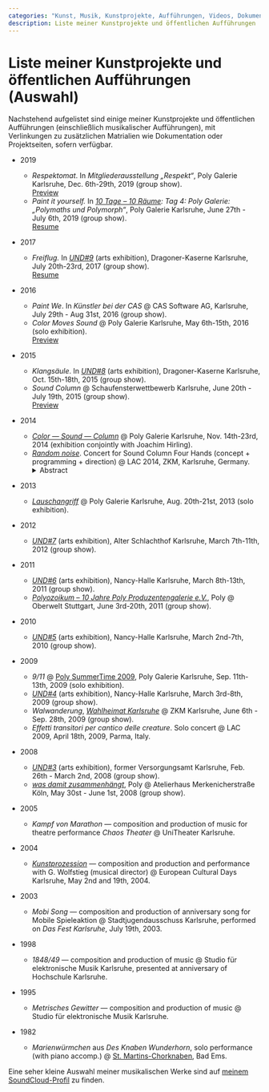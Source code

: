 ```yaml
---
categories: "Kunst, Musik, Kunstprojekte, Aufführungen, Videos, Dokumentationen"
description: Liste meiner Kunstprojekte und öffentlichen Aufführungen
---
```


# Liste meiner Kunstprojekte und öffentlichen Aufführungen (Auswahl)

Nachstehend aufgelistet sind einige meiner Kunstprojekte und
öffentlichen Aufführungen (einschließlich musikalischer Aufführungen),
mit Verlinkungen zu zusätzlichen Matrialien wie Dokumentation oder
Projektseiten, sofern verfügbar.

* 2019
  * _Respektomat_.  In _Mitgliederausstellung „Respekt“_, Poly Galerie
    Karlsruhe, Dec. 6th-29th, 2019 (group show).<br />
    [Preview](https://www.inka-magazin.de/kunst-design/poly-mitgliederausstellung-jahresrueckblick-mit-respekt.html)
  * _Paint it yourself._ In _[10 Tage – 10
    Räume](http://www.und-1.de/10tage10raeume/index.html): Tag 4: Poly
    Galerie: „Polymaths und Polymorph“_, Poly Galerie Karlsruhe, June
    27th - July 6th, 2019 (group show).<br />
    [Resume](https://www.youtube.com/watch?v=VHPs8b5SiW0)

* 2017
  * _Freiflug._ In [_UND#9_](http://www.und-1.de/) (arts exhibition),
    Dragoner-Kaserne Karlsruhe, July 20th-23rd, 2017 (group show).<br
    /> [Resume](https://www.youtube.com/watch?v=pDwdSbA5rck)

* 2016
  * _Paint We_.  In _Künstler bei der CAS_ @ CAS Software AG,
    Karlsruhe, July 29th - Aug 31st, 2016 (group show).
  * _Color Moves Sound_ @ Poly Galerie Karlsruhe, May 6th-15th, 2016
    (solo exhibition).<br />
    [Preview](https://www.youtube.com/watch?v=7wb6pat2H8s)

* 2015
  * _Klangsäule_.  In [_UND#8_](http://www.und-1.de/) (arts
    exhibition), Dragoner-Kaserne Karlsruhe, Oct. 15th-18th, 2015
    (group show).
  * _Sound Column_ @ Schaufensterwettbewerb Karlsruhe, June 20th - July
    19th, 2015 (group show).<br />
    [Preview](https://www.youtube.com/watch?v=0mqau10weyE)

* 2014
  * [_Color — Sound —
    Column_](http://poly-galerie.org/archiv_2014-11-14_hirling_reuter.html)
    @ Poly Galerie Karlsruhe, Nov. 14th-23rd, 2014 (exhibition
    conjointly with Joachim Hirling).
  * [_Random
    noise_](https://zkm.de/en/event/2014/05/linux-audio-conference-2014-playroom).
    Concert for Sound Column Four Hands (concept + programming +
    direction) @ LAC 2014, ZKM, Karlsruhe, Germany.<br />
    <details>
      <summary>Abstract</summary>
      Two players give a concert in a competitive manner.  They put
      and rearrange colored shapes and symbols on an advertising
      column that slowly rotates.  The surface of the column is
      scanned, and a computer program renders the shapes and symbols
      into sound, as they move under a virtual playhead cursor that is
      projected onto the column.<br />
      Since the players compete in uncoordinated fashion rather than
      cooperate, the overall picture grows wildly.  Both players are
      struggling to dominate the system by putting as much information
      as possible onto the column.  As their competition finally
      results in big chaos, the overall informational content
      approaches zero, resulting in random noise.
    </details>

* 2013
  * [_Lauschangriff_](http://poly-galerie.org/archiv_2013-08-20_reuter.html)
    @ Poly Galerie Karlsruhe, Aug. 20th-21st, 2013 (solo exhibition).

* 2012
  * [_UND#7_](http://www.und-1.de/) (arts exhibition), Alter
    Schlachthof Karlsruhe, March 7th-11th, 2012 (group show).

* 2011
  * [_UND#6_](http://www.und-1.de/) (arts exhibition), Nancy-Halle
    Karlsruhe, March 8th-13th, 2011 (group show).
  * [_Polyozoikum – 10 Jahre Poly Produzentengalerie
    e.V._](http://poly-galerie.org/archiv_2011%20-%2006-%20juni%20-%20poly%20bei%20oberwelt.html),
    Poly @ Oberwelt Stuttgart, June 3rd-20th, 2011 (group show).

* 2010
  * [_UND#5_](http://www.und-1.de/) (arts exhibition), Nancy-Halle
    Karlsruhe, March 2nd-7th, 2010 (group show).

[//]: # "TODO: Exhibition @ Immobilien Laub"

* 2009
  * _9/11_ @ [Poly SummerTime
    2009](http://poly-galerie.org/archiv_2009%20-%2008%20-%20august_summertime.html),
    Poly Galerie Karlsruhe, Sep. 11th-13th, 2009 (solo exhibition).
  * [_UND#4_](http://www.und-1.de/) (arts exhibition), Nancy-Halle
    Karlsruhe, March 3rd-8th, 2009 (group show).
  * _Walwanderung_, [_Wahlheimat
    Karlsruhe_](https://zkm.de/de/event/2009/06/wahlheimat) @ ZKM
    Karlsruhe, June 6th - Sep. 28th, 2009 (group show).
  * _Effetti transitori per cantico delle creature_.  Solo concert @
    LAC 2009, April 18th, 2009, Parma, Italy.

* 2008
  * [_UND#3_](http://www.und-1.de/) (arts exhibition), former
    Versorgungsamt Karlsruhe, Feb. 26th - March 2nd, 2008 (group
    show).
  * [_was damit
    zusammenhängt_](http://poly-galerie.org/archiv_2008_koeln%20poly_mai.html),
    Poly @ Atelierhaus Merkenicherstraße Köln, May 30st - June 1st,
    2008 (group show).

* 2005
  * _Kampf von Marathon_ — composition and production of music for
    theatre performance _Chaos Theater_ @ UniTheater Karlsruhe.

* 2004
  * [_Kunstprozession_](http://www.wolfstieg.com/D/Dokumente/Yol/Texte.htm)
    — composition and production and performance with G. Wolfstieg
    (musical director) @ European Cultural Days Karlsruhe, May 2nd and
    19th, 2004.

* 2003
  * _Mobi Song_ — composition and production of anniversary song for
    Mobile Spieleaktion @ Stadtjugendausschuss Karlsruhe, performed on
    _Das Fest Karlsruhe_, July 19th, 2003.

* 1998
  * _1848/49_ — composition and production of music @ Studio für
    elektronische Musik Karlsruhe, presented at anniversary of
    Hochschule Karlsruhe.

* 1995
  * _Metrisches Gewitter_ — composition and production of music @
    Studio für elektronische Musik Karlsruhe.

* 1982
  * _Marienwürmchen_ aus _Des Knaben Wunderhorn_, solo performance
    (with piano accomp.) @
    [St. Martins-Chorknaben](https://www.st-martins-chor.de/), Bad
    Ems.

Eine seher kleine Auswahl meiner musikalischen Werke sind auf [meinem
SoundCloud-Profil](https://soundcloud.com/soundpaint-1) zu finden.
